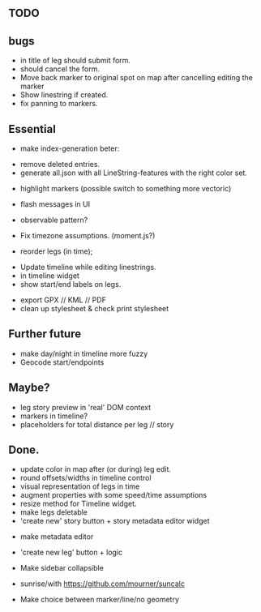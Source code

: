 TODO
----


## bugs

 - <enter> in title of leg should submit form.
 - <esc> should cancel the form.
 - Move back marker to original spot on map after cancelling editing the marker
 - Show linestring if created.
 - fix panning to markers.

## Essential
 - make index-generation beter:
  * remove deleted entries.
  * generate all.json with all LineString-features with the right color set.

 - highlight markers (possible switch to something more vectoric)
 - flash messages in UI

 - observable pattern?

 - Fix timezone assumptions. (moment.js?)
 - reorder legs (in time);
  * Update timeline while editing linestrings.
  * in timeline widget
  * show start/end labels on legs.

 - export GPX // KML // PDF
 - clean up stylesheet & check print stylesheet



## Further future

 - make day/night in timeline more fuzzy
 - Geocode start/endpoints

## Maybe?
 - leg story preview in 'real' DOM context
 - markers in timeline?
 - placeholders for total distance per leg // story


## Done.

 - update color in map after (or during) leg edit.
 - round offsets/widths in timeline control
 - visual representation of legs in time
 - augment properties with some speed/time assumptions
 - resize method for Timeline widget.
 - make legs deletable
 - 'create new' story button + story metadata editor widget
  * make metadata editor

 - 'create new leg' button + logic

 - Make sidebar collapsible
 - sunrise/with https://github.com/mourner/suncalc
 - Make choice between marker/line/no geometry
